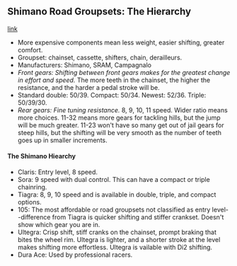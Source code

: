 ## Shimano Road Groupsets: The Hierarchy
[link](http://www.evanscycles.com/coffeestop/advice/shimano-road-groupsets-the-hierarchy/)

- More expensive components mean less weight, easier shifting, greater comfort.
- Groupset: chainset, cassette, shifters, chain, derailleurs.
- Manufacturers: Shimano, SRAM, Campagnalo
- *Front gears: Shifting between front gears makes for the greatest change in effort and speed.* The more teeth in the chainset, the higher the resistance, and the harder a pedal stroke will be.
- Standard double: 50/39. Compact: 50/34. Newest: 52/36. Triple: 50/39/30.
- *Rear gears: Fine tuning resistance.* 8, 9, 10, 11 speed. Wider ratio means more choices. 11-32 means more gears for tackling hills, but the jump will be much greater. 11-23 won't have so many get out of jail gears for steep hills, but the shifting will be very smooth as the number of teeth goes up in smaller increments.

#### The Shimano Hiearchy

- Claris: Entry level, 8 speed.
- Sora: 9 speed with dual control. This can have a compact or triple chainring.
- Tiagra: 8, 9, 10 speed and is available in double, triple, and compact options.
- 105: The most affordable or road groupsets not classified as entry level--difference from Tiagra is quicker shifting and stiffer crankset. Doesn't show which gear you are in.
- Ultegra: Crisp shift, stiff cranks on the chainset, prompt braking that bites the wheel rim. Ultegra is lighter, and a shorter stroke at the level makes shifting more effortless. Ultegra is vailable with Di2 shifting.
- Dura Ace: Used by professional racers.


